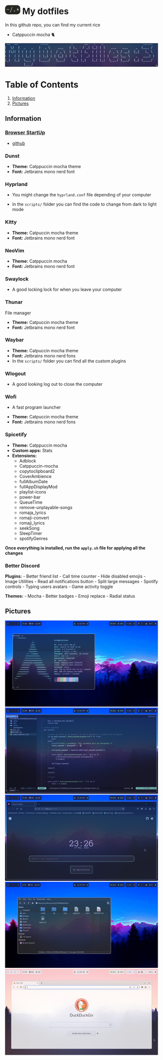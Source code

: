 # <img src="img/logo.png" width="50px" height="30px" style="border-radius: 10px;"> My dotfiles

In this github repo, you can find my current rice

- Catppuccin mocha &#128008;

![](img/title.png)

# Table of Contents
1. [Information](##Information)
2. [Pictures](##Pictures)

## Information

### [Browser StartUp](http://www.fibla.es/search/)
- [github](https://github.com/lxbx44/website)

### Dunst
- **Theme:** Catppuccin mocha theme
- **Font:** Jetbrains mono nerd font

### Hyprland
- You might change the `hyprland.conf` file depending of your computer

- In the `scripts/` folder you can find the code to change from dark to light mode

### Kitty

- **Theme:** Catpuccin mocha theme
- **Font:** Jetbrains mono nerd font

### NeoVim

* **Theme:** Catppuccin mocha
* **Font:** Jetbrains mono nerd font

### Swaylock
- A good locking lock for when you leave your computer

### Thunar
File manager
- **Theme:** Catpuccin mocha theme
- **Font:** Jetbrains mono nerd font

### Waybar
- **Theme:** Catpuccin mocha theme
- **Font:** Jetbrains mono nerd fons
- In the `scripts/` folder you can find all the custom plugins

### Wlogout
- A good looking log out to close the computer

### Wofi
* A fast program launcher
- **Theme:** Catpuccin mocha theme
- **Font:** Jetbrains mono nerd fons

### Spicetify
- **Theme:** Catppuccin mocha
- **Custom apps:** Stats
- **Extensions:**
	- Adblock
	- Catppuccin-mocha
	- copytoclipboard2
	- CoverAmbience
	- fullAlbumDate
	- fullAppDisplayMod
	- playlist-icons
	- power-bar
	- QueueTime
	- remove-unplayable-songs
	- romaja_lyrics
	- romaji-convert
	- romaji_lyrics
	- seekSong
	- SleepTimer
	- spotifyGenres

**Once everything is installed, run the `apply.sh` file for applying all the changes**

### Better Discord
**Plugins:**
	- Better friend list
	- Call time counter
	- Hide disabled emojis
	- Image Utilities
	- Read all notifications button
	- Split large messages
	- Spotify controls
	- Typing users avatars
	- Game activity toggle

**Themes:**
	- Mocha
	- Better badges
	- Emoji replace
	- Radial status

## Pictures
![](img/1.png)
![](img/2.png)
![](img/3.png)
![](img/4.png)
![](img/5.png)
